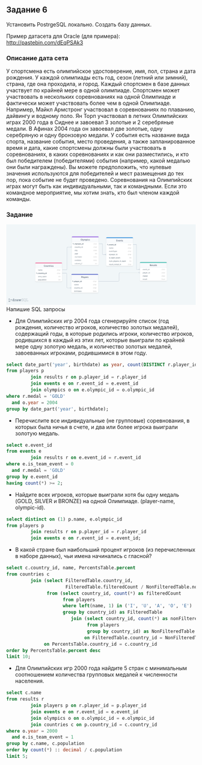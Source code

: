 ## Задание 6

Установить PostrgeSQL локально. Создать базу данных.

Пример датасета для Oracle (для примера): http://pastebin.com/dEqPSAk3

### Описание дата сета

У спортсмена есть олимпийское удостоверение, имя, пол, страна и дата рождения.
У каждой олимпиады есть год, сезон (летний или зимний), страна, где она проходила, и город.
Каждый спортсмен в базе данных участвует по крайней мере в одной олимпиаде. Спортсмен может участвовать в нескольких соревнованиях на одной Олимпиаде и фактически может участвовать более чем в одной Олимпиаде. Например, Майкл Армстронг участвовал в соревнованиях по плаванию, дайвингу и водному поло. Ян Торп участвовал в летних Олимпийских играх 2000 года в Сиднее и завоевал 3 золотые и 2 серебряные медали. В Афинах 2004 года он завоевал две золотые, одну серебряную и одну бронзовую медали.
У события есть название вида спорта, название события, место проведения, а также запланированное время и дата, какие спортсмены должны были участвовать в соревнованиях, в каких соревнованиях и как они разместились, и кто был победителем (победителями) события (например, какой медалью они были награждены). Вы можете предположить, что нулевые значения используются для победителей и мест размещения до тех пор, пока событие не будет проведено.
Соревнования на Олимпийских играх могут быть как индивидуальными, так и командными. Если это командное мероприятие, мы хотим знать, кто был членом каждой команды.<br/>

### Задание

![](drawSQL_task6.png)
Напишие SQL запросы

- Для Олимпийских игр 2004 года сгенерируйте список (год рождения, количество игроков, количество золотых медалей), содержащий годы, в которые родились игроки, количество игроков, родившихся в каждый из этих лет, которые выиграли по крайней мере одну золотую медаль, и количество золотых медалей, завоеванных игроками, родившимися в этом году.

```sql
select date_part('year', birthdate) as year, count(DISTINCT r.player_id), count(*)
from players p
         join results r on p.player_id = r.player_id
         join events e on r.event_id = e.event_id
         join olympics o on e.olympic_id = o.olympic_id
where r.medal = 'GOLD'
  and o.year = 2004
group by date_part('year', birthdate);
```

- Перечислите все индивидуальные (не групповые) соревнования, в которых была ничья в счете, и два или более игрока выиграли золотую медаль.

```sql
select e.event_id
from events e
         join results r on e.event_id = r.event_id
where e.is_team_event = 0
  and r.medal = 'GOLD'
group by e.event_id
having count(*) >= 2;
```

- Найдите всех игроков, которые выиграли хотя бы одну медаль (GOLD, SILVER и
  BRONZE) на одной Олимпиаде. (player-name, olympic-id).

```sql
select distinct on (1) p.name, e.olympic_id
from players p
         join results r on p.player_id = r.player_id
         join events e on r.event_id = e.event_id;
```

- В какой стране был наибольший процент игроков (из перечисленных в наборе данных), чьи имена начинались с гласной?

```sql
select c.country_id, name, PercentsTable.percent
from countries c
         join (select FilteredTable.country_id,
                      FilteredTable.filteredCount / NonFilteredTable.nonFilteredCount::float as percent
               from (select country_id, count(*) as filteredCount
                     from players
                     where left(name, 1) in ('I', 'U', 'A', 'O', 'E')
                     group by country_id) as FilteredTable
                        join (select country_id, count(*) as nonFilteredCount
                              from players
                              group by country_id) as NonFilteredTable
                             on FilteredTable.country_id = NonFilteredTable.country_id) PercentsTable
              on PercentsTable.country_id = c.country_id
order by PercentsTable.percent desc
limit 10;
```

- Для Олимпийских игр 2000 года найдите 5 стран с минимальным соотношением количества групповых медалей к численности населения.

```sql
select c.name
from results r
         join players p on r.player_id = p.player_id
         join events e on r.event_id = e.event_id
         join olympics o on o.olympic_id = e.olympic_id
         join countries c on p.country_id = c.country_id
where o.year = 2000
  and e.is_team_event = 1
group by c.name, c.population
order by count(*) :: decimal / c.population
limit 5;
```
